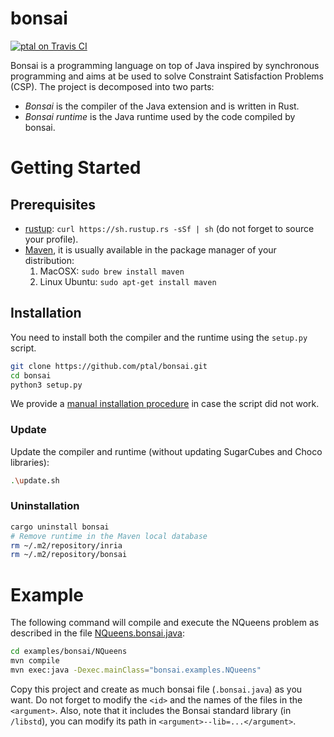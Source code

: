 # bonsai

[![ptal on Travis CI][travis-image]][travis]

[travis-image]: https://travis-ci.org/ptal/bonsai.png
[travis]: https://travis-ci.org/ptal/bonsai

Bonsai is a programming language on top of Java inspired by synchronous programming and aims at be used to solve Constraint Satisfaction Problems (CSP). The project is decomposed into two parts:

* *Bonsai* is the compiler of the Java extension and is written in Rust.
* *Bonsai runtime* is the Java runtime used by the code compiled by bonsai.

# Getting Started

## Prerequisites

* [rustup](http://www.rustup.rs): `curl https://sh.rustup.rs -sSf | sh` (do not forget to source your profile).
* [Maven](https://maven.apache.org), it is usually available in the package manager of your distribution:
  1. MacOSX: `sudo brew install maven`
  2. Linux Ubuntu: `sudo apt-get install maven`

## Installation

You need to install both the compiler and the runtime using the `setup.py` script.

```sh
git clone https://github.com/ptal/bonsai.git
cd bonsai
python3 setup.py
```

We provide a [manual installation procedure](manual-installation.md) in case the script did not work.

### Update

Update the compiler and runtime (without updating SugarCubes and Choco libraries):

```sh
.\update.sh
```

### Uninstallation

```sh
cargo uninstall bonsai
# Remove runtime in the Maven local database
rm ~/.m2/repository/inria
rm ~/.m2/repository/bonsai
```

# Example

The following command will compile and execute the NQueens problem as described in the file [NQueens.bonsai.java](examples/bonsai/NQueens/src/main/java/bonsai/examples/NQueens.bonsai.java):

```sh
cd examples/bonsai/NQueens
mvn compile
mvn exec:java -Dexec.mainClass="bonsai.examples.NQueens"
```

Copy this project and create as much bonsai file (`.bonsai.java`) as you want. Do not forget to modify the `<id>` and the names of the files in the `<argument>`. Also, note that it includes the Bonsai standard library (in `/libstd`), you can modify its path in `<argument>--lib=...</argument>`.
